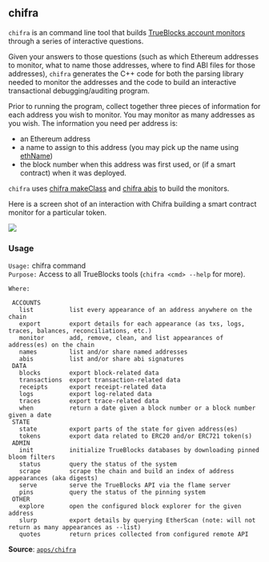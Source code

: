 ## chifra

`chifra` is an command line tool that builds [TrueBlocks account monitors](../../monitors/README.md) through a series of interactive questions.

Given your answers to those questions (such as which Ethereum addresses to monitor, what to name those addresses, where to find ABI files for those addresses), `chifra` generates the C++ code for both the parsing library needed to monitor the addresses and the code to build an interactive transactional debugging/auditing program.

Prior to running the program, collect together three pieces of information for each address you wish to monitor. You may monitor as many addresses as you wish. The information you need per address is:

- an Ethereum address
- a name to assign to this address (you may pick up the name using [ethName](../../tools/ethName/README.md))
- the block number when this address was first used, or (if a smart contract) when it was deployed.

`chifra` uses [chifra makeClass](../makeClass/README.md) and [chifra abis](../grabABI/README.md) to build the monitors.

Here is a screen shot of an interaction with Chifra building a smart contract monitor for a particular token.

<img src=docs/image.png>

### Usage

`Usage:`    chifra command  
`Purpose:`  Access to all TrueBlocks tools (`chifra <cmd> --help` for more).

`Where:`  
```
 ACCOUNTS
   list          list every appearance of an address anywhere on the chain
   export        export details for each appearance (as txs, logs, traces, balances, reconciliations, etc.)
   monitor       add, remove, clean, and list appearances of address(es) on the chain
   names         list and/or share named addresses
   abis          list and/or share abi signatures
 DATA
   blocks        export block-related data
   transactions  export transaction-related data
   receipts      export receipt-related data
   logs          export log-related data
   traces        export trace-related data
   when          return a date given a block number or a block number given a date
 STATE
   state         export parts of the state for given address(es)
   tokens        export data related to ERC20 and/or ERC721 token(s)
 ADMIN
   init          initialize TrueBlocks databases by downloading pinned bloom filters
   status        query the status of the system
   scrape        scrape the chain and build an index of address appearances (aka digests)
   serve         serve the TrueBlocks API via the flame server
   pins          query the status of the pinning system
 OTHER
   explore       open the configured block explorer for the given address
   slurp         export details by querying EtherScan (note: will not return as many appearances as --list)
   quotes        return prices collected from configured remote API
```

**Source**: [`apps/chifra`](https://github.com/TrueBlocks/trueblocks-core/tree/master/src/apps/chifra)

